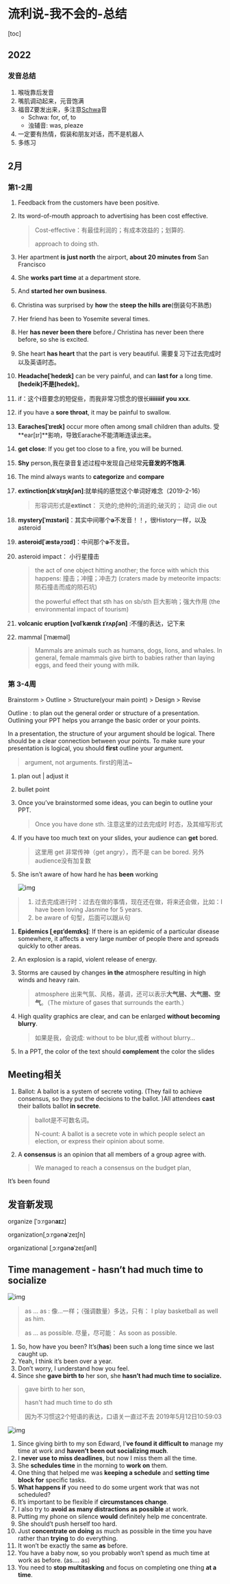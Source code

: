# 流利说-我不会的-总结



[toc]

## 2022

### 发音总结

1. 喉咙靠后发音
2. 嘴肌调动起来，元音饱满
3. 福音Z要发出来，多注意[Schwa](https://www.evernote.com/l/ALrOi19Q2WFDK7ZaAXn3L9eMxPSVSq1OK0s/)音
   -  Schwa: for, of, to
   - 浊辅音: was, pleaze
4. 一定要有热情，假装和朋友对话，而不是机器人
5. 多练习



## **2月**

### **第1-2周**

1. Feedback from the customers have been positive.

2. Its word-of-mouth approach to advertising has been cost effective.

   > Cost-effective：有最佳利润的；有成本效益的；划算的.
   >
   > approach to doing sth.

3. Her apartment **is just north** the airport, **about 20 minutes from** San Francisco

4. She **works part time** at a department store.

5. And **started her own business**.

6. Christina was surprised by **how** the **steep the hills are**(倒装句不熟悉)

7. Her friend has been to Yosemite several times.

8. Her **has never been there** before./ Christina has never been there before, so she is excited.

9. She heart **has heart** that the part is very beautiful. 需要复习下过去完成时以及英语时态。

10. **Headache[ˈhedeɪk]** can be very painful, and can **last for** a long time. **[hedeik]**不是**[hedek]**。

11. if：这个**i**音要念的短促些，而我非常习惯念的很长**iiiiiiiif you xxx**.

12. if you have a **sore throat**, it may be painful to swallow.

13. **Earaches[ˈɪreɪk]** occur more often among small children than adults. 受**ear[ɪr]**影响，导致Earache不能清晰连读出来。

14. **get close**: If you get too close to a fire, you will be burned.

15. **Shy** person,我在录音复述过程中发现自己经常**元音发的不饱满**.

16. The mind always wants to **categorize** and **compare**

17. **extinction[ɪkˈstɪŋkʃən]**:就单纯的感觉这个单词好难念（2019-2-16）

    > 形容词形式是**extinct**： 灭绝的;绝种的;消逝的;破灭的； 动词 die out

18. **mystery[ˈmɪstəri]**：其实中间哪个**ə**不发音！！，很History一样，以及asteroid

19. **asteroid[ˈæstəˌrɔɪd]**：中间那个**ə**不发音。

20. asteroid impact： 小行星撞击

    > the act of one object hitting another; the force with which this happens: 撞击；冲撞；冲击力 (craters made by meteorite impacts:陨石撞击而成的陨石坑)
    >
    > the powerful effect that sth has on sb/sth 巨大影响；强大作用 (the environmental impact of tourism)

21. **volcanic eruption [vɑlˈkænɪk ɪˈrʌpʃən]** :不懂的表达，记下来

22. mammal [ˈmæməl]

    > Mammals are animals such as humans, dogs, lions, and whales. In general, female mammals give birth to babies rather than laying eggs, and feed their young with milk.

### **第 3-4周**

Brainstorm > Outline > Structure(your main point) > Design > Revise

Outline : to plan out the general order or structure of a presentation. Outlining your PPT helps you arrange the basic order or your points.

In a presentation, the structure of your argument should be logical. There should be a clear connection between your points. To make sure your presentation is logical, you should **first** outline your argument.

> argument, not arguments. first的用法~

1. plan out | adjust it

2. bullet point

3. Once you’ve brainstormed some ideas, you can begin to outline your PPT.

   > Once you have done sth. 注意这里的过去完成时 时态，及其缩写形式

4. If you have too much text on your slides, your audience can **get** bored.

   > 这里用 get 非常传神（get angry），而不是 can be bored. 另外audience没有加复数

5. She isn’t aware of how hard he has **been** working

   ![img](https://www.evernote.com/shard/s186/sh/a82e235e-1967-4dcf-bc46-768f32e43c63/a2848343356bdb74/res/8ff20289-3b9a-46b4-84a2-41697378ba8d)

> 1. 过去完成进行时：过去在做的事情，现在还在做，将来还会做，比如：I have been loving Jasmine for 5 years.
> 2. be aware of 句型，后面可以跟从句

1. **Epidemics [ˌepɪ’demɪks]**: If there is an epidemic of a particular disease somewhere, it affects a very large number of people there and spreads quickly to other areas.

2. An explosion is a rapid, violent release of energy.

3. Storms are caused by changes **in the** atmosphere resulting in high winds and heavy rain.

   > atmosphere 出来气氛、风格，基调，还可以表示**大气层、大气圈、空气**。（The mixture of gases that surrounds the earth.）

4. High quality graphics are clear, and can be enlarged **without becoming blurry**.

   > 如果是我，会说成: without to be blur,或者 without blurry…

5. In a PPT, the color of the text should **complement** the color the slides

## **Meeting相关**

1. Ballot: A ballot is a system of secrete voting. (They fail to achieve consensus, so they put the decisions to the ballot. )All attendees **cast** their ballots ballot **in secrete**.

   > ballot是不可数名词。
   >
   > N-count: A ballot is a secrete vote in which people select an election, or express their opinion about some.

2. A **consensus** is an opinion that all members of a group agree with.

   > We managed to reach a consensus on the budget plan,

It’s been found

## **发音新发现**

organize [ˈɔːrɡən**aɪ**z]

organization[ˌɔːrɡən**ə**ˈzeɪʃn]

organizational [ˌɔːrɡən**ə**ˈzeɪʃənl]

## **Time management - hasn’t had much time to socialize**

![img](https://www.evernote.com/shard/s186/sh/a82e235e-1967-4dcf-bc46-768f32e43c63/a2848343356bdb74/res/0b494bc4-f51d-4c20-b13a-ab39ad621053)



> as … as : 像…一样；（强调数量）多达，只有： I play basketball as well as him.
>
> as … as possible. 尽量，尽可能： As soon as possible.

1. So, how have you been? It’s(**has**) been such a long time since we last caught up.
2. Yeah, I think it’s been over a year.
3. Don’t worry, I understand how you feel.
4. Since she **gave birth to** her son, she **hasn’t had much time to socialize.**

> gave birth to her son,
>
> hasn't had much time to do sth
>
> 因为不习惯这2个短语的表达，口语关一直过不去 2019年5月12日10:59:03

![img](https://www.evernote.com/shard/s186/sh/a82e235e-1967-4dcf-bc46-768f32e43c63/a2848343356bdb74/res/c333e278-0f04-4329-afc9-8fc5608c0d4d)



1. Since giving birth to my son Edward, I’**ve found it difficult to** manage my time at work and **haven’t been out socializing much**.
2. I **never use to miss deadlines**, but now I miss them all the time.
3. She **schedules time** in the morning to **work on** them.
4. One thing that helped me was **keeping a schedule** and **setting time block for** specific tasks.
5. **What happens if** you need to do some urgent work that was not scheduled?
6. It’s important to be flexible if **circumstances change**.
7. I also try to **avoid as many distractions as possible** at work.
8. Putting my phone on silence **would** definitely help me concentrate.
9. She should’t push herself too hard.
10. Just **concentrate on doing** as much as possible in the time you have rather than **trying** to do everything.
11. It won’t be exactly the same **as** before.
12. You have a baby now, so you probably won’t spend as much time at work as before. (as…. as)
13. You need to **stop multitasking** and focus on completing one thing **at a time**.